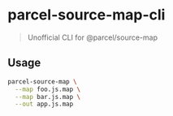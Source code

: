 
# parcel-source-map-cli
> Unofficial CLI for @parcel/source-map

## Usage

```sh
parcel-source-map \
  --map foo.js.map \
  --map bar.js.map \
  --out app.js.map
```
